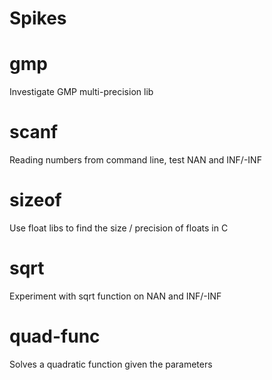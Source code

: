 Spikes
======

# gmp
Investigate GMP multi-precision lib

# scanf
Reading numbers from command line, test NAN and INF/-INF

# sizeof
Use float libs to find the size / precision of floats in C

# sqrt
Experiment with sqrt function on NAN and INF/-INF

# quad-func
Solves a quadratic function given the parameters
